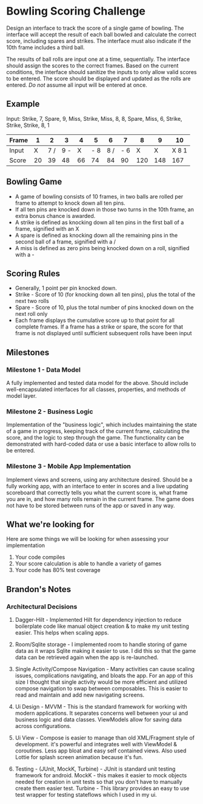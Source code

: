 # Bowling Scoring Challenge

Design an interface to track the score of a single game of bowling. The interface will accept the result of each ball bowled and calculate the correct score, including spares and strikes. The interface must also indicate if the 10th frame includes a third ball.

The results of ball rolls are input one at a time, sequentially. The interface should assign the scores to the correct frames. Based on the current conditions, the interface should sanitize the inputs to only allow valid scores to be entered. The score should be displayed and updated as the rolls are entered. *Do not* assume all input will be entered at once.

## Example

Input: Strike, 7, Spare, 9, Miss, Strike, Miss, 8, 8, Spare, Miss, 6, Strike, Strike, Strike, 8, 1

| Frame |  1 | 2  | 3  | 4  | 5  | 6  | 7 | 8 | 9 | 10 |
|---|---|---|---|---|---|---|---|---|---|---|
| Input| X  |  7 / |  9 - | X  | - 8  |  8 / |  - 6 |  X | X  |  X 8 1 |
|Score|  20 | 39  |  48 | 66  | 74  |  84 |  90 |  120 | 148  | 167  |

## Bowling Game
* A game of bowling consists of 10 frames, in two balls are rolled per frame to attempt to knock down all ten pins.
* If all ten pins are knocked down in those two turns in the 10th frame, an extra bonus chance is awarded.
* A strike is defined as knocking down all ten pins in the first ball of a frame, signified with an X
* A spare is defined as knocking down all the remaining pins in the second ball of a frame, signified with a /
* A miss is defined as zero pins being knocked down on a roll, signified with a -

## Scoring Rules
* Generally, 1 point per pin knocked down.
* Strike - Score of 10 (for knocking down all ten pins), plus the total of the next two rolls
* Spare - Score of 10, plus the total number of pins knocked down on the next roll only
* Each frame displays the cumulative score up to that point for all complete frames. If a frame has a strike or spare, the score for that frame is not displayed until sufficient subsequent rolls have been input

## Milestones

### Milestone 1 - Data Model
A fully implemented and tested data model for the above.
Should include well-encapsulated interfaces for all classes, properties, and methods of model layer.

### Milestone 2 - Business Logic
Implementation of the "business logic", which includes maintaining the state of a game in progress, keeping track of the current frame, calculating the score, and the logic to step through the game.
The functionality can be demonstrated with hard-coded data or use a basic interface to allow rolls to be entered.

### Milestone 3 - Mobile App Implementation
Implement views and screens, using any architecture desired.
Should be a fully working app, with an interface to enter in scores and a live updating scoreboard that correctly tells you what the current score is, what frame you are in, and how many rolls remain in the current frame.
The game does not have to be stored between runs of the app or saved in any way.

## What we're looking for

Here are some things we will be looking for when assessing your implementation
1) Your code compiles
2) Your score calculation is able to handle a variety of games
3) Your code has 80% test coverage


## Brandon's Notes

### Architectural Decisions

1. Dagger-Hilt - Implemented Hilt for dependency injection 
to reduce boilerplate code like manual object
creation & to make my unit testing easier. This helps when scaling apps.

2. Room/Sqlite storage - I implemented room to handle storing 
of game data as it wraps Sqlite making it easier to use. I did 
this so that the game data can be retrieved again when the app is re-launched.

3. Single Activity/Compose Navigation - Many activities can cause scaling issues, 
complications navigating, and bloats the app. For an app of this size I thought that
single activity would be more efficient and utilized compose navigation to swap between
composables. This is easier to read and maintain and add new navigating screens.

4. Ui Design - MVVM - This is the standard framework for working with modern applications. It separates
concerns well between your ui and business logic and data classes. ViewModels allow for saving data across configurations.

5. Ui View - Compose is easier to manage than old XML/Fragment style of development. it's powerful
and integrates well with ViewModel & coroutines. Less app bloat and easy self contained views.
Also used Lottie for splash screen animation because it's fun.

6. Testing - (JUnit, MockK, Turbine) - 
JUnit is standard unit testing framework for android.
MockK - this makes it easier to mock objects needed for creation in unit tests so
        that you don't have to manually create them easier test.
Turbine - This library provides an easy to use test wrapper for testing stateflows which I used in my ui.

